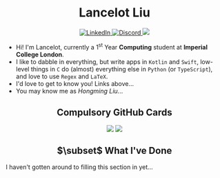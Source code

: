 <h1 align="center"> Lancelot Liu </h1>

<div align="center">
  <a href="https://www.linkedin.com/in/hongmingliu/">
    <img src="https://img.shields.io/badge/LinkedIn-blue?logo=linkedin&logoColor=white" alt="LinkedIn"/>
  </a>
  <a href="https://discordapp.com/users/627252764593881095">
    <img src="https://img.shields.io/badge/Discord-black?logo=discord&logoColor=white" alt="Discord"/>
  </a>
  <img src="https://komarev.com/ghpvc/?username=lancylot2004&color=blueviolet&label=self.profileMisclickCount">
</div>

- Hi! I'm Lancelot, currently a 1<sup>st</sup> Year **Computing** student at **Imperial College London**.
- I like to dabble in everything, but write apps in `Kotlin` and `Swift`, low-level things in `C` do (almost) everything else in `Python` (or `TypeScript`), and love to use `Regex` and `LaTeX`.
- I'd love to get to know you! Links above...
- You may know me as _Hongming Liu_...

<h2 align="center"> Compulsory GitHub Cards </h2>
<div align="center">
  <picture>
    <source
      srcset="https://github-readme-stats-two-cyan-58.vercel.app/api?username=lancylot2004&show_icons=true&include_all_commits=true&hide_rank=true&hide_border=true&line_height=26&theme=github_dark"
      media="(prefers-color-scheme: dark)"
    />
    <source
      srcset="https://github-readme-stats-two-cyan-58.vercel.app/api?username=lancylot2004&show_icons=true&include_all_commits=true&hide_rank=true&hide_border=true&line_height=26&theme=github_light"
      media="(prefers-color-scheme: light), (prefers-color-scheme: no-preference)"
    />
    <img align="top" src="https://github-readme-stats.vercel.app/api?username=lancylot2004&show_icons=true&include_all_commits=true&hide_rank=true&hide_border=true&line_height=26" />
  </picture>
  <picture>
    <source
      srcset="https://github-readme-stats-two-cyan-58.vercel.app/api/top-langs/?username=lancylot2004&show_icons=true&langs_count=3&hide_border=true&theme=github_dark"
      media="(prefers-color-scheme: dark)"
    />
    <source
      srcset="https://github-readme-stats-two-cyan-58.vercel.app/api/top-langs/?username=lancylot2004&show_icons=true&langs_count=3&hide_border=true&theme=github_light"
      media="(prefers-color-scheme: light), (prefers-color-scheme: no-preference)"
    />
    <img align="top" src="https://github-readme-stats.vercel.app/api/top-langs/?username=lancylot2004&show_icons=true&langs_count=3&hide_border=true" />
  </picture>
</div>

<h2 align="center"> $\subset$ What I've Done </h2>

I haven't gotten around to filling this section in yet...


